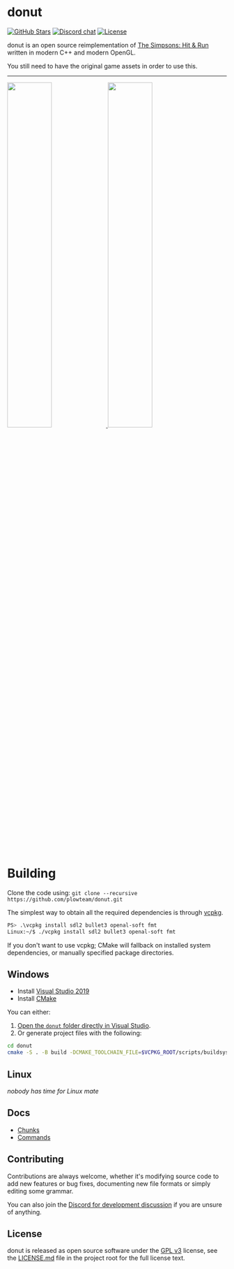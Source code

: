 # donut

[![GitHub Stars](https://img.shields.io/github/stars/plowteam/donut?logo=github)](https://github.com/plowteam/donut/stargazers)
[![Discord chat](https://img.shields.io/discord/611594006803120148?logo=discord&logoColor=white)](https://discord.gg/U7jFGJKuW4)
[![License](https://img.shields.io/github/license/plowteam/donut)](LICENSE.md)

donut is an open source reimplementation of [The Simpsons: Hit & Run](https://en.wikipedia.org/wiki/The_Simpsons:_Hit_&_Run)
written in modern C++ and modern OpenGL.

You still need to have the original game assets in order to use this.

---

<a href="https://files.facepunch.com/Layla/2019/August/11/2019-08-09_22-12-28.png">
    <img src="https://files.facepunch.com/Layla/2019/August/11/2019-08-09_22-12-28.png" width="45%">
</a>
<a href="https://files.facepunch.com/Layla/2019/August/11/2019-08-09_22-11-26.png">
    <img src="https://files.facepunch.com/Layla/2019/August/11/2019-08-09_22-11-26.png" width="45%">
</a>

# Building

Clone the code using: `git clone --recursive https://github.com/plowteam/donut.git`

The simplest way to obtain all the required dependencies is through [vcpkg](https://github.com/Microsoft/vcpkg).

```bash
PS> .\vcpkg install sdl2 bullet3 openal-soft fmt
Linux:~/$ ./vcpkg install sdl2 bullet3 openal-soft fmt
```

If you don't want to use vcpkg; CMake will fallback on installed system dependencies, or manually specified
package directories.

## Windows

* Install [Visual Studio 2019](https://visualstudio.microsoft.com/downloads/)
* Install [CMake](https://cmake.org/download/)

You can either:

1. [Open the `donut` folder directly in Visual Studio](https://docs.microsoft.com/en-us/cpp/build/cmake-projects-in-visual-studio?view=vs-2019).
2. Or generate project files with the following:

```bash
cd donut
cmake -S . -B build -DCMAKE_TOOLCHAIN_FILE=$VCPKG_ROOT/scripts/buildsystems/vcpkg.cmake -DVCPKG_TARGET_TRIPLET=x64-windows
```

## Linux

*nobody has time for Linux mate*

## Docs
* [Chunks](dev/Chunks.md)
* [Commands](dev/Commands.md)

## Contributing
Contributions are always welcome, whether it's modifying source code to add new
features or bug fixes, documenting new file formats or simply editing some
grammar.

You can also join the [Discord for development discussion]((https://discord.gg/xpdbWzG))
if you are unsure of anything.

## License
donut is released as open source software under the [GPL v3](https://opensource.org/licenses/gpl-3.0.html)
license, see the [LICENSE.md](./LICENSE.md) file in the project root for the full license text.
